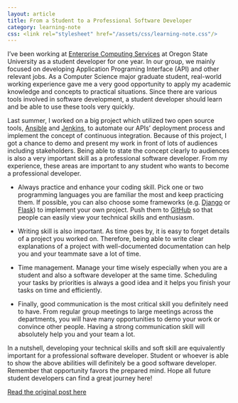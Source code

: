 ```yaml
---
layout: article
title: From a Student to a Professional Software Developer
category: learning-note
css: <link rel="stylesheet" href="/assets/css/learning-note.css"/>
---
```


I’ve been working at [Enterprise Computing Services](http://is.oregonstate.edu/ecs) at Oregon State University as a student developer for one year. In our group, we mainly focused on developing Application Programing Interface (API) and other relevant jobs. As a Computer Science major graduate student, real-world working experience gave me a very good opportunity to apply my academic knowledge and concepts to practical situations. Since there are various tools involved in software development, a student developer should learn and be able to use these tools very quickly.

Last summer, I worked on a big project which utilized two open source tools, [Ansible](https://www.ansible.com/) and [Jenkins](https://jenkins.io/), to automate our APIs’ deployment process and implement the concept of continuous integration. Because of this project, I got a chance to demo and present my work in front of lots of audiences including stakeholders. Being able to state the concept clearly to audiences is also a very important skill as a professional software developer. From my experience, these areas are important to any student who wants to become a professional developer.

* Always practice and enhance your coding skill. Pick one or two programming languages you are familiar the most and keep practicing them. If possible, you can also choose some frameworks (e.g. [Django](https://www.djangoproject.com/) or [Flask](http://flask.pocoo.org/)) to implement your own project. Push them to [GitHub](https://github.com/tsoliangwu0130) so that people can easily view your technical skills and enthusiasm.

* Writing skill is also important. As time goes by, it is easy to forget details of a project you worked on. Therefore, being able to write clear explanations of a project with well-documented documentation can help you and your teammate save a lot of time.

* Time management. Manage your time wisely especially when you are a student and also a software developer at the same time. Scheduling your tasks by priorities is always a good idea and it helps you finish your tasks on time and efficiently.

* Finally, good communication is the most critical skill you definitely need to have. From regular group meetings to large meetings across the departments, you will have many opportunities to demo your work or convince other people. Having a strong communication skill will absolutely help you and your team a lot.

In a nutshell, developing your technical skills and soft skill are equivalently important for a professional software developer. Student or whoever is able to show the above abilities will definitely be a good software developer. Remember that opportunity favors the prepared mind. Hope all future student developers can find a great journey here!

[Read the original post here](http://blogs.oregonstate.edu/developer/2017/03/15/student-professional-software-developer/)
